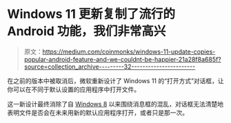 # Windows 11 更新复制了流行的 Android 功能，我们非常高兴

> 原文：<https://medium.com/coinmonks/windows-11-update-copies-popular-android-feature-and-we-couldnt-be-happier-21a28f8a685f?source=collection_archive---------32----------------------->

在之前的版本中被取消后，微软重新设计了 Windows 11 的“打开方式”对话框，让你可以在不同于默认设置的应用程序中打开文件。

这一新设计最终消除了自 [Windows 8](https://www.techradar.com/reviews/pc-mac/software/operating-systems/windows-8-1093002/review) 以来围绕消息框的混乱，对话框无法清楚地表明文件是否会在未来用新的默认应用程序打开，或者只是那一次。